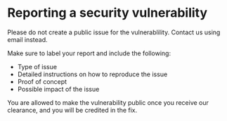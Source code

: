 # Reporting a security vulnerability

Please do not create a public issue for the vulnerablility. Contact us using email instead.

Make sure to label your report and include the following:
- Type of issue
- Detailed instructions on how to reproduce the issue
- Proof of concept
- Possible impact of the issue

You are allowed to make the vulnerability public once you receive our clearance, and you will be credited in the fix.